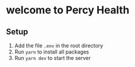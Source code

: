# welcome to Percy Health

## Setup

1. Add the file `.env` in the root directory
2. Run `yarn` to install all packages
3. Run `yarn dev` to start the server

